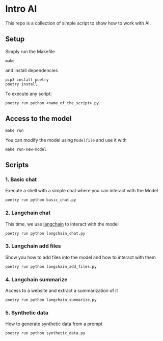 # Intro AI

This repo is a collection of simple script to show how to work with AI.

## Setup

Simply run the Makefile

```
make
```

and install dependencies

```
pip3 install poetry
poetry install
```

To execute any script:

```
poetry run python <name_of_the_script>.py
```

## Access to the model

```
make run
```

You can modify the model using `Modelfile` and use it with

```
make run-new-model
```

## Scripts

### 1. Basic chat

Execute a shell with a simple chat where you can interact with the Model

```
poetry run python basic_chat.py
```

### 2. Langchain chat

This time, we use [langchain](https://python.langchain.com/docs/get_started/introduction) to interact with the model

```
poetry run python langchain_chat.py
```

### 3. Langchain add files

Show you how to add files into the model and how to interact with them

```
poetry run python langchain_add_files.py
```

### 4. Langchain summarize

Access to a website and extract a summarization of it

```
poetry run python langchain_summarize.py
```

### 5. Synthetic data

How to generate synthetic data from a prompt

```
poetry run python synthetic_data.py
```


